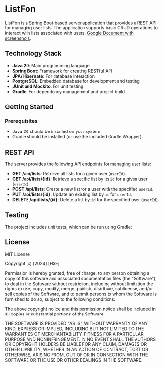 # ListFon

ListFon is a Spring Boot-based server application that provides a REST API for managing user lists. The application supports basic CRUD operations to interact with lists associated with users.
 [Google Document with screenshots](https://docs.google.com/document/d/1saEg7sWWi3IHI5QoGPtQ1rnHodyFMJlA6VycMucmZ_A/edit?tab=t.0).


## Technology Stack

- **Java 20**: Main programming language
- **Spring Boot**: Framework for creating RESTful API
- **JPA/Hibernate**: For database interaction
- **PostgreSQL**: Embedded database for development and testing
- **JUnit and Mockito**: For unit testing
- **Gradle**: For dependency management and project build

## Getting Started

### Prerequisites

- Java 20 should be installed on your system.
- Gradle should be installed (or use the included Gradle Wrapper).

## REST API

The server provides the following API endpoints for managing user lists:

- **GET /api/lists**: Retrieve all lists for a given user (`userId`).
- **GET /api/lists/{id}**: Retrieve a specific list by its `id` for a given user (`userId`).
- **POST /api/lists**: Create a new list for a user with the specified `userId`.
- **PUT /api/lists/{id}**: Update an existing list by `id` for `userId`.
- **DELETE /api/lists/{id}**: Delete a list by `id` for the specified user (`userId`).


## Testing

The project includes unit tests, which can be run using Gradle:

## License

MIT License

Copyright (c) [2024] [HSE]

Permission is hereby granted, free of charge, to any person obtaining a copy of this software and associated documentation files (the "Software"), to deal in the Software without restriction, including without limitation the rights to use, copy, modify, merge, publish, distribute, sublicense, and/or sell copies of the Software, and to permit persons to whom the Software is furnished to do so, subject to the following conditions:

The above copyright notice and this permission notice shall be included in all copies or substantial portions of the Software.

THE SOFTWARE IS PROVIDED "AS IS", WITHOUT WARRANTY OF ANY KIND, EXPRESS OR IMPLIED, INCLUDING BUT NOT LIMITED TO THE WARRANTIES OF MERCHANTABILITY, FITNESS FOR A PARTICULAR PURPOSE AND NONINFRINGEMENT. IN NO EVENT SHALL THE AUTHORS OR COPYRIGHT HOLDERS BE LIABLE FOR ANY CLAIM, DAMAGES OR OTHER LIABILITY, WHETHER IN AN ACTION OF CONTRACT, TORT OR OTHERWISE, ARISING FROM, OUT OF OR IN CONNECTION WITH THE SOFTWARE OR THE USE OR OTHER DEALINGS IN THE SOFTWARE.
